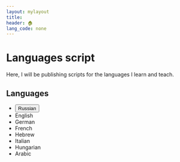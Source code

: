 ```yaml
---
layout: mylayout
title:
header: 🏠︎
lang_code: none
---
```


# Languages script

Here, I will be publishing scripts for the languages I learn and teach.

## Languages
* <a href="/languages/ru"><button name="button" class="button">Russian</button></a>
* English
* German
* French
* Hebrew
* Italian
* Hungarian
* Arabic